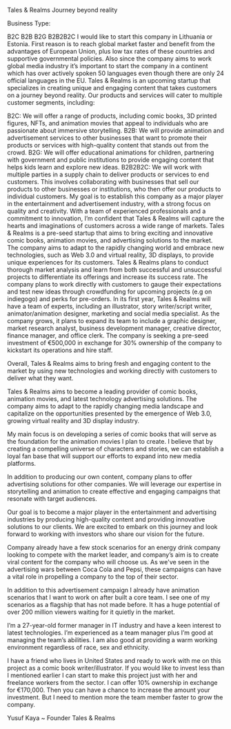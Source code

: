 Tales & Realms Journey beyond reality

Business Type:

B2C
B2B
B2G
B2B2B2C
I would like to start this company in Lithuania or Estonia. First reason is to reach global market faster and benefit from the advantages of European Union, plus low tax rates of these countries and supportive governmental policies. Also since the company aims to work global media industry it’s important to start the company in a continent which has over actively spoken 50 languages even though there are only 24 official languages in the EU.
Tales & Realms is an upcoming startup that specializes in creating unique and engaging content that takes customers on a journey beyond reality. Our products and services will cater to multiple customer segments, including:

B2C: We will offer a range of products, including comic books, 3D printed figures, NFTs, and animation movies that appeal to individuals who are passionate about immersive storytelling.
B2B: We will provide animation and advertisement services to other businesses that want to promote their products or services with high-quality content that stands out from the crowd.
B2G: We will offer educational animations for children, partnering with government and public institutions to provide engaging content that helps kids learn and explore new ideas.
B2B2B2C: We will work with multiple parties in a supply chain to deliver products or services to end customers. This involves collaborating with businesses that sell our products to other businesses or institutions, who then offer our products to individual customers.
My goal is to establish this company as a major player in the entertainment and advertisement industry, with a strong focus on quality and creativity. With a team of experienced professionals and a commitment to innovation, I’m confident that Tales & Realms will capture the hearts and imaginations of customers across a wide range of markets.
Tales & Realms is a pre-seed startup that aims to bring exciting and innovative comic books, animation movies, and advertising solutions to the market. The company aims to adapt to the rapidly changing world and embrace new technologies, such as Web 3.0 and virtual reality, 3D displays, to provide unique experiences for its customers. Tales & Realms plans to conduct thorough market analysis and learn from both successful and unsuccessful projects to differentiate its offerings and increase its success rate. The company plans to work directly with customers to gauge their expectations and test new ideas through crowdfunding for upcoming projects (e.g on indiegogo) and perks for pre-orders. In its first year, Tales & Realms will have a team of experts, including an illustrator, story writer/script writer, animator/animation designer, marketing and social media specialist. As the company grows, it plans to expand its team to include a graphic designer, market research analyst, business development manager, creative director, finance manager, and office clerk. The company is seeking a pre-seed investment of €500,000 in exchange for 30% ownership of the company to kickstart its operations and hire staff.

Overall, Tales & Realms aims to bring fresh and engaging content to the market by using new technologies and working directly with customers to deliver what they want.

Tales & Realms aims to become a leading provider of comic books, animation movies, and latest technology advertising solutions. The company aims to adapt to the rapidly changing media landscape and capitalize on the opportunities presented by the emergence of Web 3.0, growing virtual reality and 3D display industry.

My main focus is on developing a series of comic books that will serve as the foundation for the animation movies I plan to create. I believe that by creating a compelling universe of characters and stories, we can establish a loyal fan base that will support our efforts to expand into new media platforms.

In addition to producing our own content, company plans to offer advertising solutions for other companies. We will leverage our expertise in storytelling and animation to create effective and engaging campaigns that resonate with target audiences.

Our goal is to become a major player in the entertainment and advertising industries by producing high-quality content and providing innovative solutions to our clients. We are excited to embark on this journey and look forward to working with investors who share our vision for the future.

Company already have a few stock scenarios for an energy drink company looking to compete with the market leader, and company’s aim is to create viral content for the company who will choose us. As we've seen in the advertising wars between Coca Cola and Pepsi, these campaigns can have a vital role in propelling a company to the top of their sector.

In addition to this advertisement campaign I already have animation scenarios that I want to work on after built a core team. I see one of my scenarios as a flagship that has not made before. It has a huge potential of over 200 million viewers waiting for it quietly in the market.

I’m a 27-year-old former manager in IT industry and have a keen interest to latest technologies. I’m experienced as a team manager plus I’m good at managing the team’s abilities. I am also good at providing a warm working environment regardless of race, sex and ethnicity.

I have a friend who lives in United States and ready to work with me on this project as a comic book writer/illustrator. If you would like to invest less than I mentioned earlier I can start to make this project just with her and freelance workers from the sector. I can offer 10% ownership in exchange for €170,000. Then you can have a chance to increase the amount your investment. But I need to mention more the team member faster to grow the company.

Yusuf Kaya ~ Founder Tales & Realms
